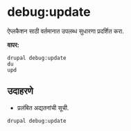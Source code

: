# debug:update
ऐप्लकैशन साठी वर्तमानात उपलब्ध सुधारणा प्रदर्शित करा.

**वापर:**
```
drupal debug:update
du
upd
```

## उदाहरणे
* प्रलंबित अद्यतनांची सूची.
```
drupal debug:update
```

